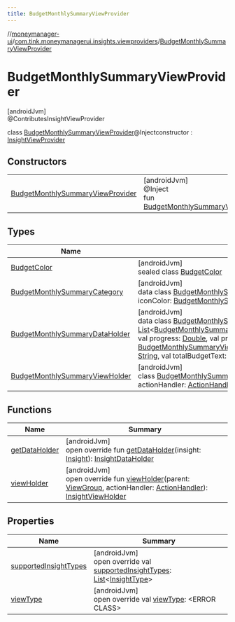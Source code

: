 ```yaml
---
title: BudgetMonthlySummaryViewProvider
---
```

//[moneymanager-ui](../../../index.html)/[com.tink.moneymanagerui.insights.viewproviders](../index.html)/[BudgetMonthlySummaryViewProvider](index.html)



# BudgetMonthlySummaryViewProvider



[androidJvm]\
@ContributesInsightViewProvider



class [BudgetMonthlySummaryViewProvider](index.html)@Injectconstructor : [InsightViewProvider](../-insight-view-provider/index.html)



## Constructors


| | |
|---|---|
| [BudgetMonthlySummaryViewProvider](-budget-monthly-summary-view-provider.html) | [androidJvm]<br>@Inject<br>fun [BudgetMonthlySummaryViewProvider](-budget-monthly-summary-view-provider.html)() |


## Types


| Name | Summary |
|---|---|
| [BudgetColor](-budget-color/index.html) | [androidJvm]<br>sealed class [BudgetColor](-budget-color/index.html) |
| [BudgetMonthlySummaryCategory](-budget-monthly-summary-category/index.html) | [androidJvm]<br>data class [BudgetMonthlySummaryCategory](-budget-monthly-summary-category/index.html)(val icon: [IconResource](../../se.tink.commons.icons/-icon-resource/index.html), val iconColor: [BudgetMonthlySummaryViewProvider.BudgetColor](-budget-color/index.html)) |
| [BudgetMonthlySummaryDataHolder](-budget-monthly-summary-data-holder/index.html) | [androidJvm]<br>data class [BudgetMonthlySummaryDataHolder](-budget-monthly-summary-data-holder/index.html)(val categories: [List](https://kotlinlang.org/api/latest/jvm/stdlib/kotlin.collections/-list/index.html)&lt;[BudgetMonthlySummaryViewProvider.BudgetMonthlySummaryCategory](-budget-monthly-summary-category/index.html)&gt;, val progress: [Double](https://kotlinlang.org/api/latest/jvm/stdlib/kotlin/-double/index.html), val progressChartColor: [BudgetMonthlySummaryViewProvider.BudgetColor](-budget-color/index.html), val spentAmountText: [String](https://kotlinlang.org/api/latest/jvm/stdlib/kotlin/-string/index.html), val totalBudgetText: [String](https://kotlinlang.org/api/latest/jvm/stdlib/kotlin/-string/index.html)) : [InsightDataHolder](../-insight-data-holder/index.html) |
| [BudgetMonthlySummaryViewHolder](-budget-monthly-summary-view-holder/index.html) | [androidJvm]<br>class [BudgetMonthlySummaryViewHolder](-budget-monthly-summary-view-holder/index.html)(parent: [ViewGroup](https://developer.android.com/reference/kotlin/android/view/ViewGroup.html), val actionHandler: [ActionHandler](../../com.tink.moneymanagerui.insights.actionhandling/-action-handler/index.html)) : [InsightViewHolder](../-insight-view-holder/index.html), [InsightCommonBottomPart](../-insight-common-bottom-part/index.html) |


## Functions


| Name | Summary |
|---|---|
| [getDataHolder](get-data-holder.html) | [androidJvm]<br>open override fun [getDataHolder](get-data-holder.html)(insight: [Insight](../../com.tink.model.insights/-insight/index.html)): [InsightDataHolder](../-insight-data-holder/index.html) |
| [viewHolder](view-holder.html) | [androidJvm]<br>open override fun [viewHolder](view-holder.html)(parent: [ViewGroup](https://developer.android.com/reference/kotlin/android/view/ViewGroup.html), actionHandler: [ActionHandler](../../com.tink.moneymanagerui.insights.actionhandling/-action-handler/index.html)): [InsightViewHolder](../-insight-view-holder/index.html) |


## Properties


| Name | Summary |
|---|---|
| [supportedInsightTypes](supported-insight-types.html) | [androidJvm]<br>open override val [supportedInsightTypes](supported-insight-types.html): [List](https://kotlinlang.org/api/latest/jvm/stdlib/kotlin.collections/-list/index.html)&lt;[InsightType](../../com.tink.model.insights/-insight-type/index.html)&gt; |
| [viewType](view-type.html) | [androidJvm]<br>open override val [viewType](view-type.html): &lt;ERROR CLASS&gt; |

